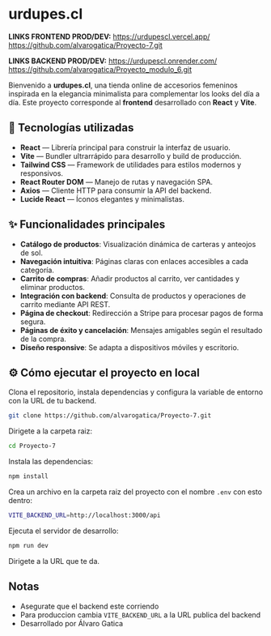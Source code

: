 # **urdupes.cl**

**LINKS FRONTEND PROD/DEV:**
https://urdupescl.vercel.app/
https://github.com/alvarogatica/Proyecto-7.git

**LINKS BACKEND PROD/DEV:**
https://urdupescl.onrender.com/
https://github.com/alvarogatica/Proyecto_modulo_6.git


Bienvenido a **urdupes.cl**, una tienda online de accesorios femeninos inspirada en la elegancia minimalista para complementar los looks del día a día. Este proyecto corresponde al **frontend** desarrollado con **React** y **Vite**.

## 🚀 Tecnologías utilizadas

- **React** — Librería principal para construir la interfaz de usuario.
- **Vite** — Bundler ultrarrápido para desarrollo y build de producción.
- **Tailwind CSS** — Framework de utilidades para estilos modernos y responsivos.
- **React Router DOM** — Manejo de rutas y navegación SPA.
- **Axios** — Cliente HTTP para consumir la API del backend.
- **Lucide React** — Íconos elegantes y minimalistas.

## ✨ Funcionalidades principales

- **Catálogo de productos**: Visualización dinámica de carteras y anteojos de sol.
- **Navegación intuitiva**: Páginas claras con enlaces accesibles a cada categoría.
- **Carrito de compras**: Añadir productos al carrito, ver cantidades y eliminar productos.
- **Integración con backend**: Consulta de productos y operaciones de carrito mediante API REST.
- **Página de checkout**: Redirección a Stripe para procesar pagos de forma segura.
- **Páginas de éxito y cancelación**: Mensajes amigables según el resultado de la compra.
- **Diseño responsive**: Se adapta a dispositivos móviles y escritorio.

## ⚙️ Cómo ejecutar el proyecto en local

Clona el repositorio, instala dependencias y configura la variable de entorno con la URL de tu backend.

```bash
git clone https://github.com/alvarogatica/Proyecto-7.git
```

Dirigete a la carpeta raiz:

```bash
cd Proyecto-7
```

Instala las dependencias:

```bash
npm install
```

Crea un archivo en la carpeta raiz del proyecto con el nombre ``.env`` con esto dentro:

```bash
VITE_BACKEND_URL=http://localhost:3000/api
```

Ejecuta el servidor de desarrollo:
```bash
npm run dev
```

Dirigete a la URL que te da.

## Notas

- Asegurate que el backend este corriendo
- Para produccion cambia ``VITE_BACKEND_URL`` a la URL publica del backend
- Desarrollado por Álvaro Gatica

